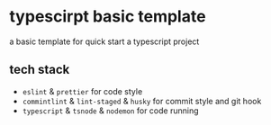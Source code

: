 # typescirpt basic template

a basic template for quick start a typescript project

## tech stack

- `eslint` & `prettier` for code style
- `commintlint` & `lint-staged` & `husky` for commit style and git hook
- `typescript` & `tsnode` & `nodemon` for code running
